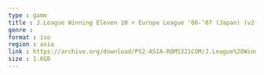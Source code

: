 ```yaml
---
type : game
title : J.League Winning Eleven 10 + Europe League '06-'07 (Japan) (v2.01)
genre : 
format : iso
region : asia
link : https://archive.org/download/PS2-ASIA-ROMS321COM/J.League%20Winning%20Eleven%2010%20%2B%20Europe%20League%20%2706-%2707%20%28Japan%29%20%28v2.01%29.7z
size : 1.6GB
---
```

